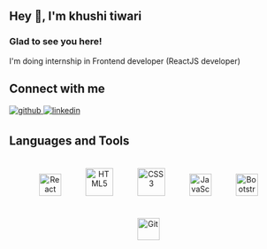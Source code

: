 ## Hey 👋, I'm khushi tiwari
  
### Glad to see you here!  
I'm doing internship in Frontend developer (ReactJS developer) 
<br/>  

## Connect with me  
<a href="https://github.com/khushitiwari-0809" target="_blank">
<img src=https://img.shields.io/badge/github-%2324292e.svg?&style=for-the-badge&logo=github&logoColor=white alt=github style="margin-bottom: 5px;" />
</a>
<a href="https://linkedin.com/in/khushi-tiwari-969ab5329/" target="_blank">
<img src=https://img.shields.io/badge/linkedin-%231E77B5.svg?&style=for-the-badge&logo=linkedin&logoColor=white alt=linkedin style="margin-bottom: 5px;" />
</a>

  
<br/>  

## Languages and Tools  
<div align="center">  
<img style="margin: 20px" src="https://profilinator.rishav.dev/skills-assets/react-original-wordmark.svg" alt="React" height="40" />   
<img style="margin: 20px" src="https://profilinator.rishav.dev/skills-assets/html5-original-wordmark.svg" alt="HTML5" height="50" />  
<img style="margin: 20px" src="https://profilinator.rishav.dev/skills-assets/css3-original-wordmark.svg" alt="CSS3" height="50" />  
<img style="margin: 20px" src="https://profilinator.rishav.dev/skills-assets/javascript-original.svg" alt="JavaScript" height="40" /> 
<img style="margin: 20px" src="https://profilinator.rishav.dev/skills-assets/bootstrap-plain.svg" alt="Bootstrap" height="40" /> 
<img style="margin: 20px" src="https://profilinator.rishav.dev/skills-assets/git-scm-icon.svg" alt="Git" height="40" />  

</div>  

<br/>  


<!--
**khushitiwari-0809/khushitiwari-0809** is a ✨ _special_ ✨ repository because its `README.md` (this file) appears on your GitHub profile.

Here are some ideas to get you started:

- 🔭 I’m currently working on ...
- 🌱 I’m currently learning ...
- 👯 I’m looking to collaborate on ...
- 🤔 I’m looking for help with ...
- 💬 Ask me about ...
- 📫 How to reach me: ...
- 😄 Pronouns: ...
- ⚡ Fun fact: ...
-->
